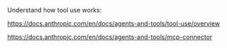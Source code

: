 Understand how tool use works:

https://docs.anthropic.com/en/docs/agents-and-tools/tool-use/overview

https://docs.anthropic.com/en/docs/agents-and-tools/mcp-connector
